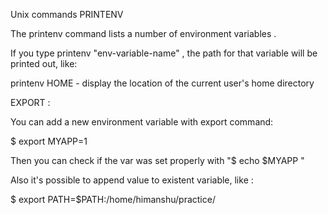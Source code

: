 Unix commands
  PRINTENV
  
The printenv command lists a number of environment variables .

 If you type printenv "env-variable-name" , the path for that variable will be printed out, like: 
 
 printenv HOME  - display the location of the current user's home directory
 
 EXPORT :
 
 You can add a new environment variable with export command: 
 
 $ export MYAPP=1
 
 Then you can check if the var was set properly with "$ echo $MYAPP "
 
 Also it's possible to append value to existent variable, like :
 
 $ export PATH=$PATH:/home/himanshu/practice/
